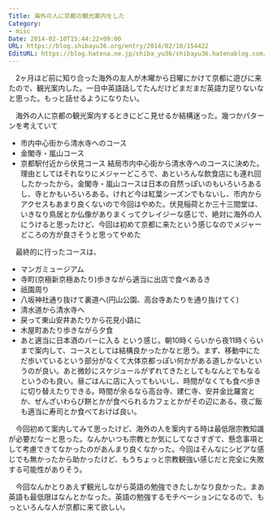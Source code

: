 ```yaml
---
Title: 海外の人に京都の観光案内をした
Category:
- misc
Date: 2014-02-10T15:44:22+09:00
URL: https://blog.shibayu36.org/entry/2014/02/10/154422
EditURL: https://blog.hatena.ne.jp/shiba_yu36/shibayu36.hatenablog.com/atom/entry/12921228815718151124
---
```


　2ヶ月ほど前に知り合った海外の友人が木曜から日曜にかけて京都に遊びに来たので、観光案内した。一日中英語話してたんだけどまだまだ英語力足りないなと思った。もっと話せるようになりたい。

　海外の人に京都の観光案内するときにどこ見せるか結構迷った。幾つかパターンを考えていて
- 市内中心街から清水寺へのコース
- 金閣寺・嵐山コース
- 京都駅付近から伏見コース
結局市内中心街から清水寺へのコースに決めた。理由としてはそれなりにメジャーどころで、あといろんな飲食店にも連れ回したかったから。金閣寺・嵐山コースは日本の自然っぽいのもいろいろあるし、寺とかもいろいろある。けれど今は紅葉シーズンでもないし、市内からアクセスもあまり良くないので今回はやめた。伏見稲荷とか三十三間堂は、いきなり鳥居とか仏像がありまくってクレイジーな感じで、絶対に海外の人にうけると思ったけど、今回は初めて京都に来たという感じなのでメジャーどころの方が良さそうと思ってやめた

　最終的に行ったコースは、
- マンガミュージアム
- 寺町(京極新京極あたり)歩きながら適当に出店で食べあるき
- 祇園周り
- 八坂神社通り抜けて裏道へ(円山公園、高台寺あたりを通り抜けてく)
- 清水道から清水寺へ
- 戻って東山安井あたりから花見小路に
- 木屋町あたり歩きながら夕食
- あと適当に日本酒のバーに入る
という感じ。朝10時くらいから夜11時くらいまで案内して、コースとしては結構良かったかなと思う。まず、移動中にただ歩いているという部分がなくて大体京都っぽい何かがある道しかないというのが良い。あと微妙にスケジュールがずれてきたとしてもなんとでもなるというのも良い。昼ごはんに店に入ってもいいし、時間がなくても食べ歩きに切り替えたりできる。時間が余るなら高台寺、建仁寺、安井金比羅宮とか、ぜんざいわらび餅とかが食べられるカフェとかがその辺にある。夜ご飯も適当に寿司とか食べておけば良い。

　今回初めて案内してみて思ったけど、海外の人を案内する時は最低限宗教知識が必要だなーと思った。なんかいつも宗教とか気にしてなさすぎて、懸念事項として考慮できてなかったのがあんまり良くなかった。今回はそんなにシビアな感じでも無かったから助かったけど、もうちょっと宗教観強い感じだと完全に失敗する可能性がありそう。

　今回なんかとりあえず観光しながら英語の勉強できたしかなり良かった。まあ英語も最低限はなんとかなった。英語の勉強するモチベーションになるので、もっといろんな人が京都に来て欲しい。
